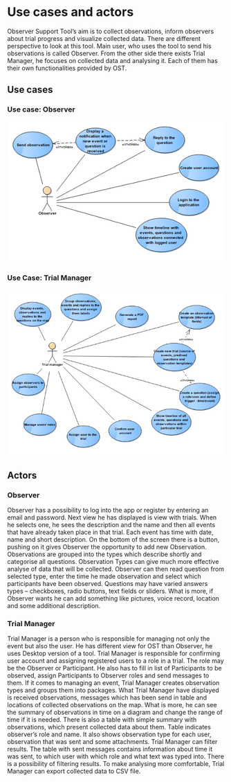 # Use cases and actors

Observer Support Tool’s aim is to  collect observations, inform observers about trial progress and visualize collected data. There are different perspective to look at this tool.  Main user, who uses the tool to send his observations is called Observer. From the other side there exists Trial Manager, he focuses on collected data and analysing it.  Each of them has their own functionalities provided by OST. 

## Use cases

### Use case: Observer
![](/doc/img/use-cases-observer.png)

### Use Case: Trial Manager
![](/doc/img/use-cases-trial-manager.png)


## Actors

### Observer

Observer has a possibility to log into the app or register by entering an email and password. Next view he has displayed is view with trials. When he selects one, he sees the description and the name and then all events that have already taken place in that trial. Each event has time with date, name and short description. On the bottom of the screen there is a button, pushing on it gives Observer the opportunity to add new Observation. Observations are grouped into the types which  describe shortly and categorise all questions. Observation Types can give much more effective analyse of data that will be collected. Observer can then read question from selected type, enter the time he made observation and select which participants have been observed. Questions may have varied answers types – checkboxes, radio buttons, text fields or sliders. What is more, if Observer wants he can add something like pictures, voice record, location and some additional description. 

### Trial Manager

Trial Manager is a person who is responsible for managing not only the event but also the user. He has different view for OST than Observer, he uses Desktop version of a tool. Trial Manager is responsible for confirming user account and assigning registered users to a role in a trial. The role may be the Observer or Participant. He also has to fill in list of Participants to be observed, assign Participants to Observer roles and send messages to them. If it comes to managing an event, Trial Manager creates observation types and groups them into packages. What Trial Manager have displayed is received observations,  messages which has been send in table  and locations of collected observations on the map. What is more, he can see the summary of observations in time on a diagram and change the range of time if it is needed. There is also a table with simple summary with observations, which present collected data about them.  Table  indicates observer’s role and name. It also shows observation type for each user, observation that was sent and some attachments. Trial Manager can filter results. The table with sent messages contains information about time it was sent, to which user with which role and what text was typed into. There is a possibility of filtering results. To make analysing more comfortable, Trial Manager can export collected data to CSV file. 





